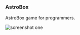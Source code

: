 ### AstroBox

AstroBox game for programmers.

![screenshot one](screenshots/game_begin.png "Game Begin")​